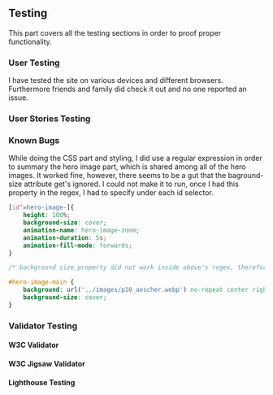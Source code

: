 ## Testing

This part covers all the testing sections in order to proof proper functionality.

### User Testing

I have tested the site on various devices and different browsers. Furthermore friends and family did check it out and no one reported an issue.

### User Stories Testing



### Known Bugs

While doing the CSS part and styling, I did use a regular expression in order to summary the hero image part, which is shared among all of the hero images. It worked fine, however, there seems to be a gut that the baground-size attribute get's ignored. I could not make it to run, once I had this property in the regex, I had to specify under each id selector.

```css
[id^=hero-image-]{
    height: 100%;
    background-size: cover;
    animation-name: hero-image-zoom;
    animation-duration: 5s;
    animation-fill-mode: forwards;
}

/* background size property did not work inside above's regex, therefore individually set like: */

#hero-image-main {
    background: url('../images/p10_aescher.webp') no-repeat center right;
    background-size: cover;
}
```


### Validator Testing

#### W3C Validator


#### W3C Jigsaw Validator


#### Lighthouse Testing